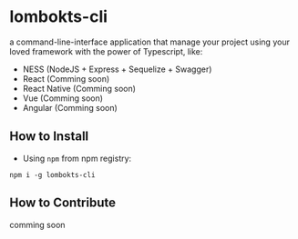 # lombokts-cli
a command-line-interface application that manage your project using your loved framework with the power of Typescript, like:
- NESS (NodeJS + Express + Sequelize + Swagger)
- React (Comming soon)
- React Native (Comming soon)
- Vue (Comming soon)
- Angular (Comming soon)

## How to Install
- Using `npm` from npm registry:
```
npm i -g lombokts-cli
```
## How to Contribute
comming soon
